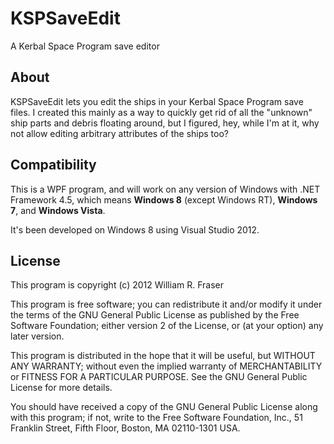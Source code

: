 KSPSaveEdit
===========

A Kerbal Space Program save editor

About
-----

KSPSaveEdit lets you edit the ships in your Kerbal Space Program save files.
I created this mainly as a way to quickly get rid of all the "unknown" ship parts and debris floating around, but I figured, hey, while I'm at it, why not allow editing arbitrary attributes of the ships too?

Compatibility
-------------

This is a WPF program, and will work on any version of Windows with .NET Framework 4.5, which means __Windows 8__ (except Windows RT), __Windows 7__, and __Windows Vista__.

It's been developed on Windows 8 using Visual Studio 2012.

License
-------

This program is copyright (c) 2012 William R. Fraser

This program is free software; you can redistribute it and/or modify it under the terms of the GNU General Public License as published by the Free Software Foundation; either version 2 of the License, or (at your option) any later version.

This program is distributed in the hope that it will be useful, but WITHOUT ANY WARRANTY; without even the implied warranty of MERCHANTABILITY or FITNESS FOR A PARTICULAR PURPOSE.
See the GNU General Public License for more details.

You should have received a copy of the GNU General Public License along with this program; if not, write to the Free Software Foundation, Inc., 51 Franklin Street, Fifth Floor, Boston, MA 02110-1301 USA.
